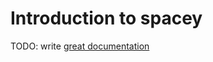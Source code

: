 # Introduction to spacey

TODO: write [great documentation](http://jacobian.org/writing/great-documentation/what-to-write/)
